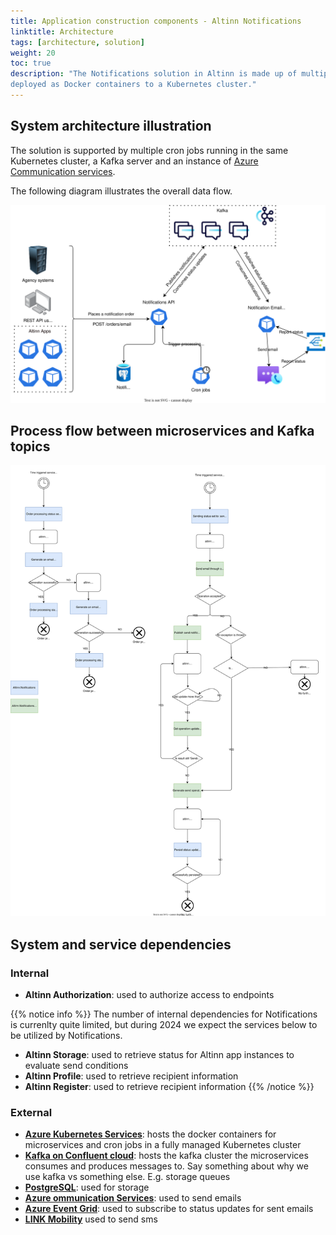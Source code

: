 ```yaml
---
title: Application construction components - Altinn Notifications
linktitle: Architecture
tags: [architecture, solution]
weight: 20
toc: true
description: "The Notifications solution in Altinn is made up of multiple ASP.NET Web API applications 
deployed as Docker containers to a Kubernetes cluster."
---
```



## System architecture illustration
The solution is supported by multiple cron jobs running in the same Kubernetes cluster, a Kafka server and an instance of 
[Azure Communication services](https://learn.microsoft.com/en-us/azure/communication-services/overview).

The following diagram illustrates the overall data flow.

![Solution diagram](solution.drawio.svg "Solution diagram Altinn Notifications")


## Process flow between microservices and Kafka topics

![Topics](notifications-topic.drawio.svg "Illustration of the data flow including Kafka Topics")

## System and service dependencies 
### Internal

- **Altinn Authorization**: used to authorize access to endpoints


{{% notice info %}}
The number of internal dependencies for Notifications is currenlty quite limited, 
but during 2024 we expect the services below to be utilized by Notifications. 
- **Altinn Storage**: used to retrieve status for Altinn app instances to evaluate send conditions
- **Altinn Profile**: used to retrieve recipient information 
- **Altinn Register**: used to retrieve recipient information
{{% /notice %}}


### External
- [**Azure Kubernetes Services**](https://azure.microsoft.com/en-us/products/kubernetes-service): hosts the docker containers for microservices and cron jobs 
  in a fully managed Kubernetes cluster
- [**Kafka on Confluent cloud**](https://www.confluent.io/): hosts the kafka cluster the microservices consumes and produces messages to. Say something about why we use kafka vs something else. E.g. storage queues
- [**PostgreSQL**](https://www.postgresql.org/): used for storage
- [**Azure ommunication Services**](https://azure.microsoft.com/en-us/products/communication-services): used to send emails
- [**Azure Event Grid**](https://azure.microsoft.com/en-us/products/event-grid): used to subscribe to status updates for sent emails
- [**LINK Mobility**](https://www.linkmobility.com/) used to send sms
